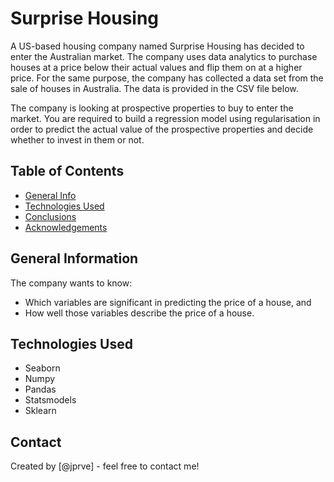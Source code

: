 # Surprise Housing

A US-based housing company named Surprise Housing has decided to enter the Australian market. The company uses data analytics to purchase houses at a price below their actual values and flip them on at a higher price. For the same purpose, the company has collected a data set from the sale of houses in Australia. The data is provided in the CSV file below.

The company is looking at prospective properties to buy to enter the market. You are required to build a regression model using regularisation in order to predict the actual value of the prospective properties and decide whether to invest in them or not.

## Table of Contents

- [General Info](#general-information)
- [Technologies Used](#technologies-used)
- [Conclusions](#conclusions)
- [Acknowledgements](#acknowledgements)

## General Information

The company wants to know:

- Which variables are significant in predicting the price of a house, and
- How well those variables describe the price of a house.

## Technologies Used

- Seaborn
- Numpy
- Pandas
- Statsmodels
- Sklearn

## Contact

Created by [@jprve] - feel free to contact me!

<!-- Optional -->
<!-- ## License -->
<!-- This project is open source and available under the [... License](). -->

<!-- You don't have to include all sections - just the one's relevant to your project -->
